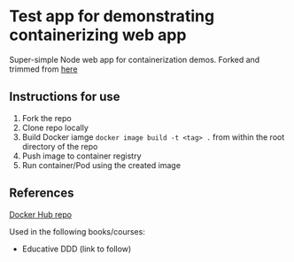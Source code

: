 # Test app for demonstrating containerizing web app

Super-simple Node web app for containerization demos. Forked and trimmed from [here](https://github.com/nigelpoulton/pluralsight-docker-CI)

## Instructions for use

1. Fork the repo 
2. Clone repo locally
3. Build Docker iamge `docker image build -t <tag> .` from within the root directory of the repo 
4. Push image to container registry
5. Run container/Pod using the created image

## References

[Docker Hub repo](https://hub.docker.com/repository/docker/nigelpoulton/ddd-web/general)

Used in the following books/courses:

- Educative DDD (link to follow)
